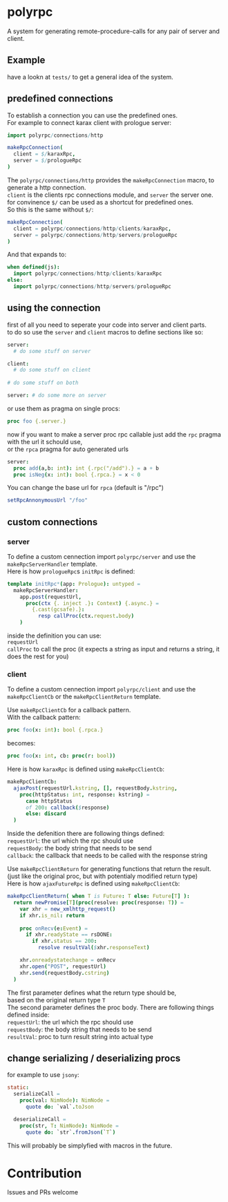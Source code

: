 # polyrpc
A system for generating remote-procedure-calls for any pair of server and client.

## Example
have a lookn at `tests/` to get a general idea of the system.

## predefined connections

To establish a connection you can use the predefined ones.<br>
For example to connect karax client with prologue server:
```nim
import polyrpc/connections/http

makeRpcConnection(
  client = $/karaxRpc,
  server = $/prologueRpc
)
```
The `polyrpc/connections/http` provides the `makeRpcConnection` macro, to generate a http connection. <br>
`client` is the clients rpc connections module, and `server` the server one.<br>
for convinence `$/` can be used as a shortcut for predefined ones.<br>
So this is the same without `$/`:
```nim
makeRpcConnection(
  client = polyrpc/connections/http/clients/karaxRpc,
  server = polyrpc/connections/http/servers/prologueRpc
)
```
And that expands to:
```nim
when defined(js):
  import polyrpc/connections/http/clients/karaxRpc
else:
  import polyrpc/connections/http/servers/prologueRpc
```

## using the connection
first of all you need to seperate your code into server and client parts.<br>
to do so use the `server` and `client` macros to define sections like so:
```nim
server:
  # do some stuff on server

client:
  # do some stuff on client
  
# do some stuff on both

server: # do some more on server
```
or use them as pragma on single procs:
```nim
proc foo {.server.}
```
now if you want to make a server proc rpc callable just add the `rpc` pragma with the url it schould use,<br>
or the `rpca` pragma for auto generated urls
```nim
server:
  proc add(a,b: int): int {.rpc("/add").} = a + b
  proc isNeg(x: int): bool {.rpca.} = x < 0
```
You can change the base url for `rpca` (default is "/rpc")
```nim
setRpcAnnonymousUrl "/foo"
```

## custom connections

### server
To define a custom cennection import `polyrpc/server` and use the `makeRpcServerHandler` template.<br>
Here is how `prologueRpc`s `initRpc` is defined:
```nim
template initRpc*(app: Prologue): untyped =
  makeRpcServerHandler:
    app.post(requestUrl,
      proc(ctx {. inject .}: Context) {.async.} =
        {.cast(gcsafe).}:
          resp callProc(ctx.request.body)
    )
```
inside the definition you can use:<br>
`requestUrl`<br>
`callProc` to call the proc (it expects a string as input and returns a string, it does the rest for you)

### client
To define a custom cennection import `polyrpc/client` and use the `makeRpcClientCb` or the `makeRpcClientReturn` template.

Use `makeRpcClientCb` for a callback pattern.<br>
With the callback pattern:
```nim
proc foo(x: int): bool {.rpca.}
```
becomes:
```nim
proc foo(x: int, cb: proc(r: bool))
```
Here is how `karaxRpc` is defined using `makeRpcClientCb`:
```nim
makeRpcClientCb:
  ajaxPost(requestUrl.kstring, [], requestBody.kstring,
    proc(httpStatus: int, response: kstring) =
      case httpStatus
      of 200: callback($response)
      else: discard
  )
```
Inside the defenition there are following things defined:<br>
`requestUrl`: the url which the rpc should use<br>
`requestBody`: the body string that needs to be send<br>
`callback`: the callback that needs to be called with the response string

Use `makeRpcClientReturn` for generating functions that return the result. (just like the original proc, but with potentialy modified return type)<br>
Here is how `ajaxFutureRpc` is defined using `makeRpcClientCb`:
```nim
makeRpcClientReturn( when T is Future: T else: Future[T] ):
  return newPromise[T](proc(resolve: proc(response: T)) =
    var xhr = new_xmlhttp_request()
    if xhr.is_nil: return
    
    proc onRecv(e:Event) =
      if xhr.readyState == rsDONE:
        if xhr.status == 200:
          resolve resultVal($xhr.responseText)

    xhr.onreadystatechange = onRecv
    xhr.open("POST", requestUrl)
    xhr.send(requestBody.cstring)
  )
```
The first parameter defines what the return type should be,<br>
based on the original return type `T`<br>
The second parameter defines the proc body. There are following things defined inside:<br>
`requestUrl`: the url which the rpc should use<br>
`requestBody`: the body string that needs to be send<br>
`resultVal`: proc to turn result string into actual type

## change serializing / deserializing procs

for example to use `jsony`:
```nim
static:
  serializeCall =
    proc(val: NimNode): NimNode =
      quote do: `val`.toJson

  deserializeCall =
    proc(str, T: NimNode): NimNode =
      quote do: `str`.fromJson(`T`)
```

This will probably be simplyfied with macros in the future.

# Contribution
Issues and PRs welcome
